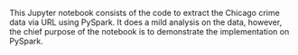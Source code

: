 This Jupyter notebook consists of the code to extract the Chicago crime data via URL using PySpark.
It does a mild analysis on the data, however, the chief purpose of the notebook is to demonstrate the implementation on PySpark.
